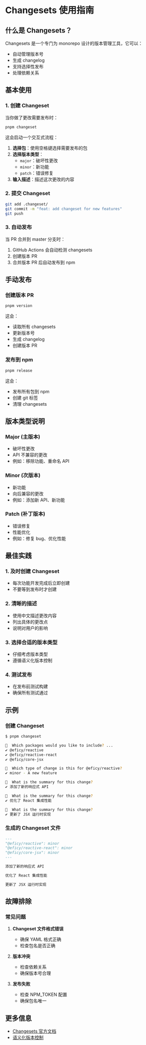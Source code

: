 # Changesets 使用指南

## 什么是 Changesets？

Changesets 是一个专门为 monorepo 设计的版本管理工具，它可以：

- 自动管理版本号
- 生成 changelog
- 支持选择性发布
- 处理依赖关系

## 基本使用

### 1. 创建 Changeset

当你做了更改需要发布时：

```bash
pnpm changeset
```

这会启动一个交互式流程：

1. **选择包**：使用空格键选择需要发布的包
2. **选择版本类型**：
   - `major`：破坏性更改
   - `minor`：新功能
   - `patch`：错误修复
3. **输入描述**：描述这次更改的内容

### 2. 提交 Changeset

```bash
git add .changeset/
git commit -m "feat: add changeset for new features"
git push
```

### 3. 自动发布

当 PR 合并到 master 分支时：
1. GitHub Actions 会自动检测 changesets
2. 创建版本 PR
3. 合并版本 PR 后自动发布到 npm

## 手动发布

### 创建版本 PR

```bash
pnpm version
```

这会：
- 读取所有 changesets
- 更新版本号
- 生成 changelog
- 创建版本 PR

### 发布到 npm

```bash
pnpm release
```

这会：
- 发布所有包到 npm
- 创建 git 标签
- 清理 changesets

## 版本类型说明

### Major (主版本)
- 破坏性更改
- API 不兼容的更改
- 例如：移除功能、重命名 API

### Minor (次版本)
- 新功能
- 向后兼容的更改
- 例如：添加新 API、新功能

### Patch (补丁版本)
- 错误修复
- 性能优化
- 例如：修复 bug、优化性能

## 最佳实践

### 1. 及时创建 Changeset
- 每次功能开发完成后立即创建
- 不要等到发布时才创建

### 2. 清晰的描述
- 使用中文描述更改内容
- 列出具体的更改点
- 说明对用户的影响

### 3. 选择合适的版本类型
- 仔细考虑版本类型
- 遵循语义化版本控制

### 4. 测试发布
- 在发布前测试构建
- 确保所有测试通过

## 示例

### 创建 Changeset

```bash
$ pnpm changeset

🦋  Which packages would you like to include? ...
✔ @eficy/reactive
✔ @eficy/reactive-react
✔ @eficy/core-jsx

🦋  Which type of change is this for @eficy/reactive?
✔ minor - A new feature

🦋  What is the summary for this change?
✔ 添加了新的响应式 API

🦋  What is the summary for this change?
✔ 优化了 React 集成性能

🦋  What is the summary for this change?
✔ 更新了 JSX 运行时实现
```

### 生成的 Changeset 文件

```markdown
---
"@eficy/reactive": minor
"@eficy/reactive-react": minor
"@eficy/core-jsx": minor
---

添加了新的响应式 API

优化了 React 集成性能

更新了 JSX 运行时实现
```

## 故障排除

### 常见问题

1. **Changeset 文件格式错误**
   - 确保 YAML 格式正确
   - 检查包名是否正确

2. **版本冲突**
   - 检查依赖关系
   - 确保版本号合理

3. **发布失败**
   - 检查 NPM_TOKEN 配置
   - 确保包名唯一

## 更多信息

- [Changesets 官方文档](https://github.com/changesets/changesets)
- [语义化版本控制](https://semver.org/)
